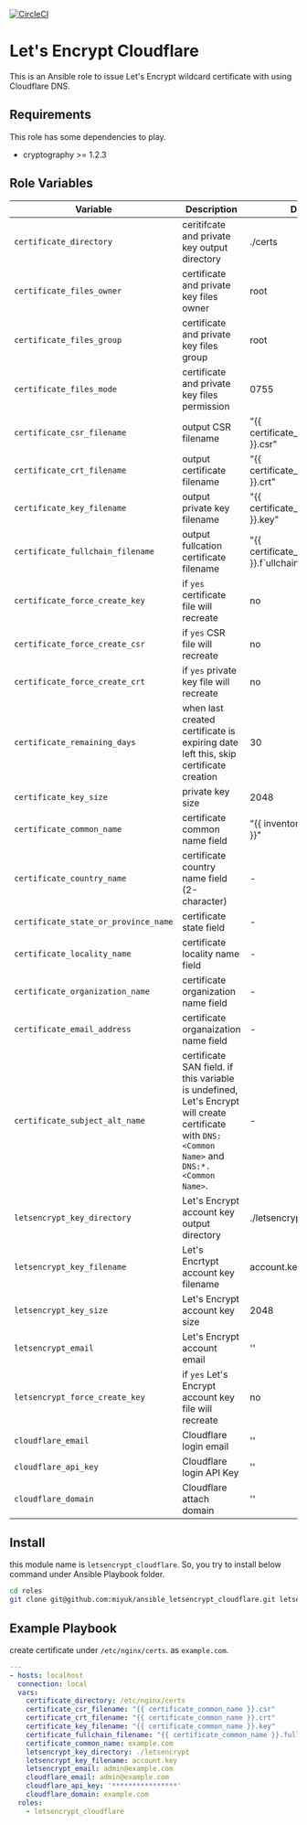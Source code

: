 [![CircleCI](https://circleci.com/gh/miyuk/ansible_letsencrypt_cloudflare/tree/master.svg?style=svg)](https://circleci.com/gh/miyuk/ansible_letsencrypt_cloudflare/tree/master)

# Let's Encrypt Cloudflare

This is an Ansible role to issue Let's Encrypt wildcard certificate with using Cloudflare DNS.

## Requirements

This role has some dependencies to play.

- cryptography >= 1.2.3

## Role Variables

| Variable | Description | Default |
| --- | --- | --- |
| `certificate_directory` | ceritifcate and private key output directory | ./certs |
| `certificate_files_owner` | certificate and private key files owner | root |
| `certificate_files_group` | certificate and private key files group | root |
| `certificate_files_mode` | certificate and private key files permission | 0755 |
| `certificate_csr_filename` | output CSR filename | "{{ certificate_common_name }}.csr" |
| `certificate_crt_filename` | output certificate filename | "{{ certificate_common_name }}.crt" |
| `certificate_key_filename` | output private key filename | "{{ certificate_common_name }}.key" |
| `certificate_fullchain_filename` | output fullcation certificate filename | "{{ certificate_common_name }}.f`ullchain.pem" |
| `certificate_force_create_key` | if `yes` certificate file will recreate | no |
| `certificate_force_create_csr` | if `yes` CSR file will recreate | no |
| `certificate_force_create_crt` | if `yes` private key file will recreate | no |
| `certificate_remaining_days` | when last created certificate is expiring date left this, skip certificate creation | 30 |
| `certificate_key_size` | private key size | 2048 |
| `certificate_common_name` | certificate common name field | "{{ inventory_hostname }}" |
| `certificate_country_name` | certificate country name field (2-character) | - |
| `certificate_state_or_province_name` | certificate state field | - |
| `certificate_locality_name` | certificate locality name field | - |
| `certificate_organization_name` | certificate organization name field | - |
| `certificate_email_address` | certificate organaization name field | - |
| `certificate_subject_alt_name` | certificate SAN field. if this variable is undefined, Let's Encrypt will create certificate with `DNS:<Common Name>` and `DNS:*.<Common Name>`. | - |
| `letsencrypt_key_directory` | Let's Encrypt account key output directory | ./letsencrypt |
| `letsencrypt_key_filename` | Let's Encrtypt account key filename | account.key |
| `letsencrypt_key_size` | Let's Encrypt account key size | 2048 |
| `letsencrypt_email` | Let's Encrypt account email | '' |
| `letsencrypt_force_create_key` | if `yes` Let's Encrypt account key file will recreate | no |
| `cloudflare_email` | Cloudflare login email | '' |
| `cloudflare_api_key` | Cloudflare login API Key | '' |
| `cloudflare_domain` | Cloudflare attach domain | '' |

## Install

this module name is `letsencrypt_cloudflare`. So, you try to install below command under Ansible Playbook folder.

```bash
cd roles
git clone git@github.com:miyuk/ansible_letsencrypt_cloudflare.git letsencrypt_cloudflare
```

## Example Playbook

create certificate under `/etc/nginx/certs`. as `example.com`.

```yaml
---
- hosts: localhost
  connection: local
  vars:
    certificate_directory: /etc/nginx/certs
    certificate_csr_filename: "{{ certificate_common_name }}.csr"
    certificate_crt_filename: "{{ certificate_common_name }}.crt"
    certificate_key_filename: "{{ certificate_common_name }}.key"
    certificate_fullchain_filename: "{{ certificate_common_name }}.fullchain.pem"
    certificate_common_name: example.com
    letsencrypt_key_directory: ./letsencrypt
    letsencrypt_key_filename: account.key
    letsencrypt_email: admin@example.com
    cloudflare_email: admin@example.com
    cloudflare_api_key: '****************'
    cloudflare_domain: example.com
  roles:
    - letsencrypt_cloudflare
```